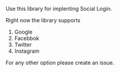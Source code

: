 Use this library for implenting Social Login.

Right now the library supports
1. Google
2. Facebbok
3. Twitter
4. Instagram

For any other option please create an issue.
